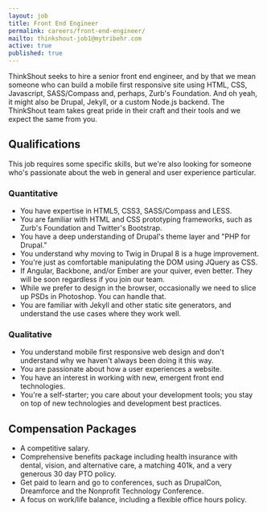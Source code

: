```yaml
---
layout: job
title: Front End Engineer
permalink: careers/front-end-engineer/
mailto: thinkshout-job1@mytribehr.com
active: true
published: true
---
```

ThinkShout seeks to hire a senior front end engineer, and by that we mean someone who can build a mobile first responsive site using HTML, CSS, Javascript, SASS/Compass and, perhaps, Zurb's Foundation. And oh yeah, it might also be Drupal, Jekyll, or a custom Node.js backend. The ThinkShout team takes great pride in their craft and their tools and we expect the same from you.

## Qualifications
This job requires some specific skills, but we're also looking for someone who's passionate about the web in general and user experience particular.
### Quantitative
- You have expertise in HTML5, CSS3, SASS/Compass and LESS.
- You are familiar with HTML and CSS prototyping frameworks, such as Zurb's Foundation and Twitter's Bootstrap.
- You have a deep understanding of Drupal's theme layer and "PHP for Drupal."
- You understand why moving to Twig in Drupal 8 is a huge improvement.
- You're just as comfortable manipulating the DOM using JQuery as CSS.
- If Angular, Backbone, and/or Ember are your quiver, even better. They will be soon regardless if you join our team.
- While we prefer to design in the browser, occasionally we need to slice up PSDs in Photoshop. You can handle that.
- You are familiar with Jekyll and other static site generators, and understand the use cases where they work well.

### Qualitative
- You understand mobile first responsive web design and don't understand why we haven't always been doing it this way.
- You are passionate about how a user experiences a website.
- You have an interest in working with new, emergent front end technologies.
- You're a self-starter; you care about your development tools; you stay on top of new technologies and development best practices.

## Compensation Packages
- A competitive salary.
- Comprehensive benefits package including health insurance with dental, vision, and alternative care, a matching 401k, and a very generous 30 day PTO policy.
- Get paid to learn and go to conferences, such as DrupalCon, Dreamforce and the Nonprofit Technology Conference.
- A focus on work/life balance, including a flexible office hours policy.
